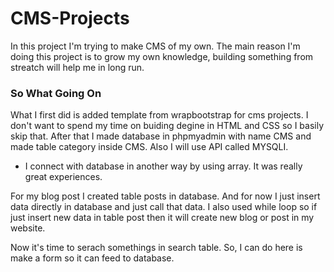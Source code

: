 # CMS-Projects

In this project I'm trying to make CMS of my own. The main reason I'm doing this project is to grow my own knowledge, building something from streatch will help me in long run.

### So What Going On

What I first did is added template from wrapbootstrap for cms projects. I don't want to spend my time on buiding degine in HTML and CSS so I basily skip that.
After that I made database in phpmyadmin with name CMS and made table category inside CMS.
Also I will use API called MYSQLI.

- I connect with database in another way by using array. It was really great experiences.

For my blog post I created table posts in database. And for now I just insert data directly in database and just call that data. I also used while loop so if just insert new data in table post then it will create new blog or post in my website.

Now it's time to serach somethings in search table. So, I can do here is make a form so it can feed to database.
